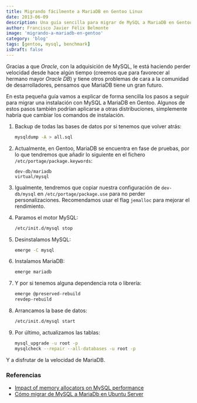 ```yaml
---
title: Migrando fácilmente a MariaDB en Gentoo Linux
date: 2013-06-09
description: Una guía sencilla para migrar de MySQL a MariaDB en Gentoo, destacando los pasos clave y consejos para optimizar el rendimiento.
author: Francisco Javier Félix Belmonte
image: 'migrando-a-mariadb-en-gentoo'
category: 'blog'
tags: [gentoo, mysql, benchmark]
isDraft: false
---
```


Gracias a que *Oracle*, con la adquisición de MySQL, le está haciendo perder velocidad desde hace algún tiempo (creemos
que para favorecer al hermano mayor *Oracle DB*) y tiene otros problemas de cara a la comunidad de desarrolladores,
pensamos que MariaDB tiene un gran futuro.

En esta pequeña guía vamos a explicar de forma sencilla los pasos a seguir para migrar una instalación con MySQL a
MariaDB en Gentoo. Algunos de estos pasos también podrían aplicarse a otras distribuciones, simplemente habría que
cambiar los comandos de instalación.

1. Backup de todas las bases de datos por si tenemos que volver atrás:

    ```bash
    mysqldump -A > all.sql
    ```

2. Actualmente, en Gentoo, MariaDB se encuentra en fase de pruebas, por lo que tendremos que añadir lo siguiente en el
   fichero `/etc/portage/package.keywords`:

    ```text
    dev-db/mariadb
    virtual/mysql
    ```

3. Igualmente, tendremos que copiar nuestra configuración de `dev-db/mysql` en `/etc/portage/package.use` para no perder
   personalizaciones.
   Recomendamos usar el flag `jemalloc` para mejorar el rendimiento.

4. Paramos el motor MySQL:

    ```bash
    /etc/init.d/mysql stop
    ```

5. Desinstalamos MySQL:

    ```bash
    emerge -C mysql
    ```

6. Instalamos MariaDB:

    ```bash
    emerge mariadb
    ```

7. Y por si tenemos alguna dependencia rota o librería:

    ```bash
    emerge @preserved-rebuild
    revdep-rebuild
    ```

8. Arrancamos la base de datos:

    ```bash
    /etc/init.d/mysql start
    ```

9. Por último, actualizamos las tablas:

    ```bash
    mysql_upgrade -u root -p
    mysqlcheck --repair --all-databases -u root -p
    ```

Y a disfrutar de la velocidad de MariaDB.

### Referencias

- [Impact of memory allocators on MySQL performance](http://www.mysqlperformanceblog.com/2012/07/05/impact-of-memory-allocators-on-mysql-performance/)
- [Cómo migrar de MySQL a MariaDb en Ubuntu Server](http://davidburgosonline.com/ddbb-base-datos/2013/como-migrar-de-mysql-a-mariadb-en-ubuntu-server/)

